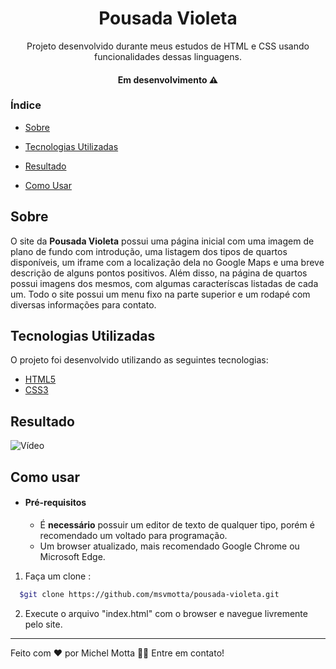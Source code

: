 <h1 align="center">Pousada Violeta</h1>
<p align="center">Projeto desenvolvido durante meus estudos de HTML e CSS usando funcionalidades dessas linguagens.</p>

<h4 align="center"> 
	Em desenvolvimento ⚠️
</h4>

### Índice

- [Sobre](#sobre)

- [Tecnologias Utilizadas](#tecnologias-utilizadas)

- [Resultado](#resultado)

- [Como Usar](#como-usar)

## Sobre

O site da <strong>Pousada Violeta</strong> possui uma página inicial com uma imagem de plano de fundo com introdução, uma listagem dos tipos de quartos disponíveis, um iframe com a localização dela no Google Maps e uma breve descrição de alguns pontos positivos. Além disso, na página de quartos possui imagens dos mesmos, com algumas caracteríscas listadas de cada um. Todo o site possui um menu fixo na parte superior e um rodapé com diversas informações para contato. 



## Tecnologias Utilizadas

O projeto foi desenvolvido utilizando as seguintes tecnologias:

- [HTML5](https://html.com)
- [CSS3](https://html.com/css/)

## Resultado

![Vídeo](./assets/pousadaSecreta.gif)

## Como usar

- #### **Pré-requisitos**

  - É **necessário** possuir um editor de texto de qualquer tipo, porém é recomendado um voltado para programação.
  - Um browser atualizado, mais recomendado Google Chrome ou Microsoft Edge.

1. Faça um clone :

```sh
  $git clone https://github.com/msvmotta/pousada-violeta.git
```

2. Execute o arquivo "index.html" com o browser e navegue livremente pelo site.

---

Feito com ❤️ por Michel Motta 👋🏽 Entre em contato!
